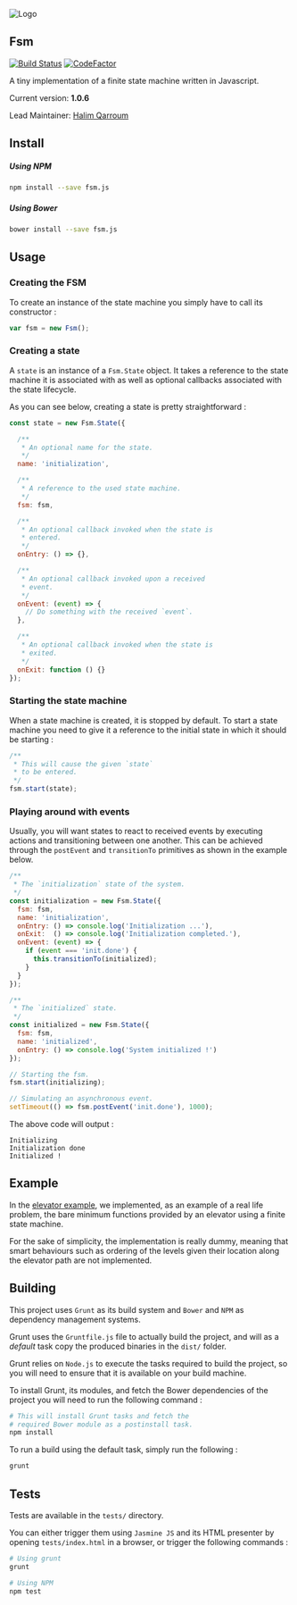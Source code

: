 ![Logo](http://upload.wikimedia.org/wikipedia/commons/thumb/2/2a/CPT-FSM-abcd.svg/326px-CPT-FSM-abcd.svg.png)

## Fsm

[![Build Status](https://api.travis-ci.org/HQarroum/Fsm.svg?branch=master)](https://travis-ci.org/HQarroum/Fsm) [![CodeFactor](https://www.codefactor.io/repository/github/hqarroum/fsm/badge)](https://www.codefactor.io/repository/github/hqarroum/fsm)

A tiny implementation of a finite state machine written in Javascript.

Current version: **1.0.6**

Lead Maintainer: [Halim Qarroum](mailto:hqarroum@awox.com)

## Install

##### Using NPM

```bash
npm install --save fsm.js
```

##### Using Bower

```bash
bower install --save fsm.js
```

## Usage

### Creating the FSM

To create an instance of the state machine you simply have to call its constructor :

```javascript
var fsm = new Fsm();
```

### Creating a state

A `state` is an instance of a `Fsm.State` object. It takes a reference to the state machine it is associated with as well as optional callbacks associated with the state lifecycle.

As you can see below, creating a state is pretty straightforward :

```javascript
const state = new Fsm.State({

  /**
   * An optional name for the state.
   */
  name: 'initialization',

  /**
   * A reference to the used state machine.
   */
  fsm: fsm,

  /**
   * An optional callback invoked when the state is
   * entered.
   */
  onEntry: () => {},

  /**
   * An optional callback invoked upon a received
   * event.
   */
  onEvent: (event) => {
    // Do something with the received `event`.
  },

  /**
   * An optional callback invoked when the state is
   * exited.
   */
  onExit: function () {}
});
```

### Starting the state machine

When a state machine is created, it is stopped by default. To start a state machine you need to give it a reference to the initial state in which it should be starting :

```javascript
/**
 * This will cause the given `state`
 * to be entered.
 */
fsm.start(state);
```

### Playing around with events

Usually, you will want states to react to received events by executing actions and transitioning between one another. This can be achieved through the `postEvent` and `transitionTo` primitives as shown in the example below.

```javascript
/**
 * The `initialization` state of the system.
 */
const initialization = new Fsm.State({
  fsm: fsm,
  name: 'initialization',
  onEntry: () => console.log('Initialization ...'),
  onExit:  () => console.log('Initialization completed.'),
  onEvent: (event) => {
    if (event === 'init.done') {
      this.transitionTo(initialized);
    }
  }
});

/**
 * The `initialized` state.
 */
const initialized = new Fsm.State({
  fsm: fsm,
  name: 'initialized',
  onEntry: () => console.log('System initialized !')
});

// Starting the fsm.
fsm.start(initializing);

// Simulating an asynchronous event.
setTimeout(() => fsm.postEvent('init.done'), 1000);
```

The above code will output :

```
Initializing
Initialization done
Initialized !
```

## Example

In the [elevator example](https://github.com/HQarroum/Fsm/blob/master/examples/elevator/index.js), we implemented, as an example of a real life problem, the bare minimum functions provided by an elevator using a finite state machine.

For the sake of simplicity, the implementation is really dummy, meaning that smart behaviours such as ordering of the levels given their location along the elevator path are not implemented.

## Building

This project uses `Grunt` as its build system and `Bower` and `NPM` as dependency management systems.

Grunt uses the `Gruntfile.js` file to actually build the project, and will as a *default* task copy the produced binaries in the `dist/` folder.

Grunt relies on `Node.js` to execute the tasks required to build the project, so you will need to ensure that it is available on your build machine.

To install Grunt, its modules, and fetch the Bower dependencies of the project you will need to run the following command :

```bash
# This will install Grunt tasks and fetch the
# required Bower module as a postinstall task.
npm install
```

To run a build using the default task, simply run the following :

```bash
grunt
```

## Tests

Tests are available in the `tests/` directory.

You can either trigger them using `Jasmine JS` and its HTML presenter by opening `tests/index.html` in a browser, or trigger the
following commands :

```bash
# Using grunt
grunt

# Using NPM
npm test
```
